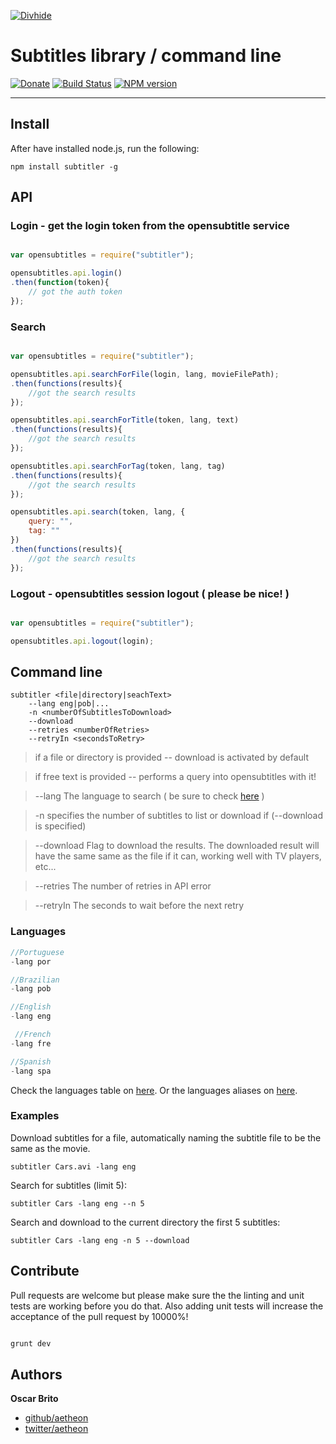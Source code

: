 
[![Divhide](http://blog.divhide.com/assets/images/divhide_192px.png)](http://divhide.com/)

# Subtitles library / command line

[![Donate](https://www.paypalobjects.com/en_US/i/btn/btn_donate_LG.gif)](https://www.paypal.com/cgi-bin/webscr?cmd=_s-xclick&hosted_button_id=CJCQT6QZCF8NA)
[![Build Status](https://travis-ci.org/divhide/node-subtitler.png?branch=master)](https://travis-ci.org/divhide/node-subtitler/)
[![NPM version](https://badge.fury.io/js/subtitler.svg)](http://badge.fury.io/js/subtitler)

---

## Install

After have installed node.js, run the following:

```shell
npm install subtitler -g
```

## API

### Login - get the login token from the opensubtitle service

```js

var opensubtitles = require("subtitler");

opensubtitles.api.login()
.then(function(token){
	// got the auth token
});
```

### Search

```js

var opensubtitles = require("subtitler");

opensubtitles.api.searchForFile(login, lang, movieFilePath);
.then(functions(results){
	//got the search results
});

opensubtitles.api.searchForTitle(token, lang, text)
.then(functions(results){
	//got the search results
});

opensubtitles.api.searchForTag(token, lang, tag)
.then(functions(results){
	//got the search results
});

opensubtitles.api.search(token, lang, {
	query: "",
	tag: ""
})
.then(functions(results){
	//got the search results
});

```

### Logout - opensubtitles session logout ( please be nice! )

```js

var opensubtitles = require("subtitler");

opensubtitles.api.logout(login);

```

## Command line

```shell
subtitler <file|directory|seachText>
	--lang eng|pob|...
	-n <numberOfSubtitlesToDownload>
	--download
	--retries <numberOfRetries>
	--retryIn <secondsToRetry>
```
> if a file or directory is provided -- download is activated by default

> if free text  is provided -- performs a query into opensubtitles with it!

> --lang The language to search ( be sure to check <a href="https://github.com/divhide/node-subtitler/blob/master/langs.dump.txt">here</a> )

> -n specifies the number of subtitles to list or download if (--download is specified)

> --download Flag to download the results. The downloaded result will have the same same as the file if it can, working well with TV players, etc...

> --retries The number of retries in API error

> --retryIn The seconds to wait before the next retry


### Languages

```js
//Portuguese
-lang por

//Brazilian
-lang pob

//English
-lang eng

 //French
-lang fre

//Spanish
-lang spa
```

Check the languages table on <a href="https://github.com/divhide/node-subtitler/blob/master/langs.dump.txt">here</a>.
Or the languages aliases on <a href="https://github.com/divhide/node-subtitler/blob/master/lib/LanguagesAliases.js">here</a>.



### Examples

Download subtitles for a file, automatically naming the subtitle file to be the
same as the movie.

```shell
subtitler Cars.avi -lang eng
```

Search for subtitles (limit 5):

```shell
subtitler Cars -lang eng --n 5
```

Search and download to the current directory the first 5 subtitles:

```shell
subtitler Cars -lang eng -n 5 --download
```

## Contribute

Pull requests are welcome but please make sure the the linting and unit tests are working before you
do that. Also adding unit tests will increase the acceptance of the pull request by 10000%!

``` bash

grunt dev

```


## Authors

**Oscar Brito**

+ [github/aetheon](https://github.com/aetheon)
+ [twitter/aetheon](http://twitter.com/aetheon)
